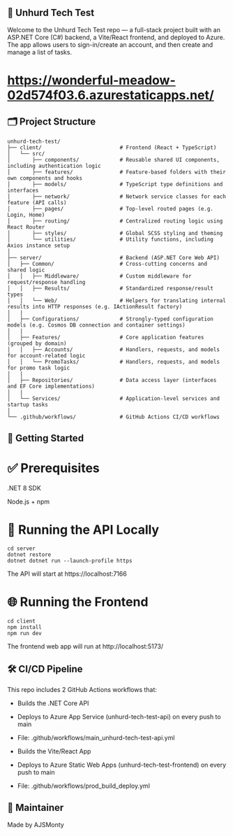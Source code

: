 ## 🎵 Unhurd Tech Test

Welcome to the Unhurd Tech Test repo — a full-stack project built with an ASP.NET Core (C#) backend, a Vite/React frontend, and deployed to Azure.
The app allows users to sign-in/create an account, and then create and manage a list of tasks.

# https://wonderful-meadow-02d574f03.6.azurestaticapps.net/

## 🗂️ Project Structure

```
unhurd-tech-test/
├── client/                         # Frontend (React + TypeScript)
│   └── src/
│       ├── components/             # Reusable shared UI components, including authentication logic
│       ├── features/               # Feature-based folders with their own components and hooks
│       ├── models/                 # TypeScript type definitions and interfaces
│       ├── network/                # Network service classes for each feature (API calls)
│       ├── pages/                  # Top-level routed pages (e.g. Login, Home)
│       ├── routing/                # Centralized routing logic using React Router
│       ├── styles/                 # Global SCSS styling and theming
│       └── utilities/              # Utility functions, including Axios instance setup
│
├── server/                         # Backend (ASP.NET Core Web API)
│   ├── Common/                     # Cross-cutting concerns and shared logic
│   │   ├── Middleware/             # Custom middleware for request/response handling
│   │   ├── Results/                # Standardized response/result types
│   │   └── Web/                    # Helpers for translating internal results into HTTP responses (e.g. IActionResult factory)
│   |
│   ├── Configurations/             # Strongly-typed configuration models (e.g. Cosmos DB connection and container settings)
│   |
│   ├── Features/                   # Core application features (grouped by domain)
│   │   ├── Accounts/               # Handlers, requests, and models for account-related logic
│   │   └── PromoTasks/             # Handlers, requests, and models for promo task logic
│   |
│   ├── Repositories/               # Data access layer (interfaces and EF Core implementations)
│   |
│   └── Services/                   # Application-level services and startup tasks
│
└── .github/workflows/              # GitHub Actions CI/CD workflows
```

## 🚀 Getting Started

# ✅ Prerequisites

.NET 8 SDK

Node.js + npm

# 🧪 Running the API Locally

```
cd server
dotnet restore
dotnet dotnet run --launch-profile https
```

The API will start at https://localhost:7166

# 🌐 Running the Frontend

```
cd client
npm install
npm run dev
```

The frontend web app will run at http://localhost:5173/

## 🛠️ CI/CD Pipeline

This repo includes 2 GitHub Actions workflows that:

- Builds the .NET Core API
- Deploys to Azure App Service (unhurd-tech-test-api) on every push to main
- File: .github/workflows/main_unhurd-tech-test-api.yml

- Builds the Vite/React App
- Deploys to Azure Static Web Apps (unhurd-tech-test-frontend) on every push to main
- File: .github/workflows/prod_build_deploy.yml

## 🤝 Maintainer

Made by AJSMonty
